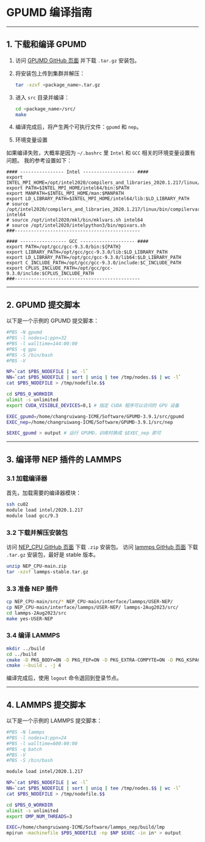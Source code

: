 
# GPUMD 编译指南

---

## 1. 下载和编译 GPUMD

1. 访问 [GPUMD GitHub 页面](https://github.com/brucefan1983/) 并下载 `.tar.gz` 安装包。
2. 将安装包上传到集群并解压：
    ```bash
    tar -xzvf <package_name>.tar.gz
    ```
3. 进入 `src` 目录并编译：
    ```bash
    cd <package_name>/src/
    make
    ```
4. 编译完成后，将产生两个可执行文件：`gpumd` 和 `nep`。

5. 环境变量设置

如果编译失败，大概率是因为 `~/.bashrc` 里 `Intel` 和 `GCC` 相关的环境变量设置有问题。
我的参考设置如下：
```
#### ---------------- Intel ------------------- ####
export INTEL_MPI_HOME=/opt/intel2020/compilers_and_libraries_2020.1.217/linux/mpi
export PATH=$INTEL_MPI_HOME/intel64/bin:$PATH
export MANPATH=$INTEL_MPI_HOME/man:$MANPATH
export LD_LIBRARY_PATH=$INTEL_MPI_HOME/intel64/lib:$LD_LIBRARY_PATH
# source /opt/intel2020/compilers_and_libraries_2020.1.217/linux/bin/compilervars.sh intel64
# source /opt/intel2020/mkl/bin/mklvars.sh intel64
# source /opt/intel2020/intelpython3/bin/mpivars.sh
###----------------------------------------------

#### ----------------- GCC -------------------- ####
export PATH=/opt/gcc/gcc-9.3.0/bin:${PATH}
export LIBRARY_PATH=/opt/gcc/gcc-9.3.0/lib:$LD_LIBRARY_PATH
export LD_LIBRARY_PATH=/opt/gcc/gcc-9.3.0/lib64:$LD_LIBRARY_PATH
export C_INCLUDE_PATH=/opt/gcc/gcc-9.3.0/include:$C_INCLUDE_PATH
export CPLUS_INCLUDE_PATH=/opt/gcc/gcc-9.3.0/inclde:$CPLUS_INCLUDE_PATH
###----------------------------------------------
```

---

## 2. GPUMD 提交脚本

以下是一个示例的 GPUMD 提交脚本：

```bash
#PBS -N gpumd
#PBS -l nodes=1:ppn=32
#PBS -l walltime=144:00:00
#PBS -q gpu
#PBS -S /bin/bash
#PBS -V

NP=`cat $PBS_NODEFILE | wc -l`
NN=`cat $PBS_NODEFILE | sort | uniq | tee /tmp/nodes.$$ | wc -l`
cat $PBS_NODEFILE > /tmp/nodefile.$$

cd $PBS_O_WORKDIR
ulimit -s unlimited
export CUDA_VISIBLE_DEVICES=0,1 # 指定 CUDA 程序可以访问的 GPU 设备

EXEC_gpumd=/home/changruiwang-ICME/Software/GPUMD-3.9.1/src/gpumd
EXEC_nep=/home/changruiwang-ICME/Software/GPUMD-3.9.1/src/nep

$EXEC_gpumd > output # 运行 GPUMD，训练时换成 $EXEC_nep 即可
```

---

## 3. 编译带 NEP 插件的 LAMMPS

### 3.1 加载编译器

首先，加载需要的编译器模块：

```bash
ssh cu02
module load intel/2020.1.217
module load gcc/9.3
```

### 3.2 下载并解压安装包

访问 [NEP_CPU GitHub 页面](https://github.com/brucefan1983/NEP_CPU) 下载 `.zip` 安装包。
访问 [lammps GitHub 页面](https://github.com/lammps/lammps) 下载 `.tar.gz` 安装包，最好是 stable 版本。

```bash
unzip NEP_CPU-main.zip
tar -xzvf lammps-stable.tar.gz
```

### 3.3 准备 NEP 插件

```bash
cp NEP_CPU-main/src/* NEP_CPU-main/interface/lammps/USER-NEP/
cp NEP_CPU-main/interface/lammps/USER-NEP/ lammps-2Aug2023/src/
cd lammps-2Aug2023/src
make yes-USER-NEP
```

### 3.4 编译 LAMMPS

```bash
mkdir ../build
cd ../build
cmake -D PKG_BODY=ON -D PKG_FEP=ON -D PKG_EXTRA-COMPYTE=ON -D PKG_KSPACE=ON -D PKG_MISC=ON -D PKG_MOLECULE=ON -D PKG_OPT=ON -D PKG_REAXFF=ON -D PKG_REPLICA=ON -D PKG_RIGID=ON -D BUILD_SHARED_LIBS=yes ../cmake
cmake --build . -j 4
```

编译完成后，使用 `logout` 命令退回到登录节点。

---

## 4. LAMMPS 提交脚本

以下是一个示例的 LAMMPS 提交脚本：

```bash
#PBS -N lammps
#PBS -l nodes=3:ppn=24
#PBS -l walltime=600:00:00
#PBS -q batch
#PBS -V
#PBS -S /bin/bash

module load intel/2020.1.217

NP=`cat $PBS_NODEFILE | wc -l`
NN=`cat $PBS_NODEFILE | sort | uniq | tee /tmp/nodes.$$ | wc -l`
cat $PBS_NODEFILE > /tmp/nodefile.$$

cd $PBS_O_WORKDIR
ulimit -s unlimited
export OMP_NUM_THREADS=3

EXEC=/home/changruiwang-ICME/Software/lammps_nep/build/lmp
mpirun -machinefile $PBS_NODEFILE -np $NP $EXEC -in in* > output
```
